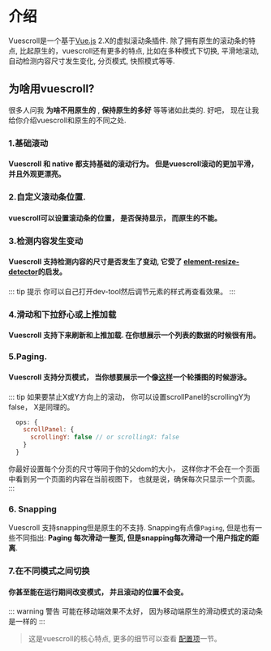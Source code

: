 # 介绍

Vuescroll是一个基于[Vue.js](https://github.com/vuejs/vue) 2.X的虚拟滚动条插件. 除了拥有原生的滚动条的特点, 比起原生的，vuescroll还有更多的特点, 比如在多种模式下切换, 平滑地滚动, 自动检测内容尺寸发生变化, 分页模式, 快照模式等等.

## 为啥用vuescroll?

很多人问我  **为啥不用原生的** , **保持原生的多好** 等等诸如此类的. 好吧， 现在让我给你介绍vuescroll和原生的不同之处.
### 1.基础滚动
#### Vuescroll 和 native 都支持基础的滚动行为。 但是vuescroll滚动的更加平滑，并且外观更漂亮。

<ClientOnly>
<Guide-Inroduction-OrdinaryScroll />
</ClientOnly>

### 2.自定义滚动条位置.

#### vuescroll可以设置滚动条的位置， 是否保持显示， 而原生的不能。

<ClientOnly>
<Guide-Inroduction-SetPositionAndKeepShow />
</ClientOnly>

### 3.检测内容发生变动
#### Vuescroll 支持检测内容的尺寸是否发生了变动, 它受了 [element-resize-detector](https://github.com/wnr/element-resize-detector)的启发。
::: tip 提示
    你可以自己打开dev-tool然后调节元素的样式再查看效果。
:::
<ClientOnly>
<Guide-Inroduction-DetectSizeChange />
</ClientOnly>

### 4.滑动和下拉舒心或上推加载
#### Vuescroll 支持下来刷新和上推加载. 在你想展示一个列表的数据的时候很有用。

<ClientOnly>
<Guide-Inroduction-PullRefreshOrPushLoad />
</ClientOnly>

### 5.Paging.
#### Vuescroll 支持分页模式， 当你想要展示一个像[这样](http://element-cn.eleme.io/#/zh-CN/component/carousel)一个轮播图的时候游泳。

<ClientOnly>
<Guide-Inroduction-Paging />
</ClientOnly>

::: tip
如果要禁止X或Y方向上的滚动， 你可以设置scrollPanel的scrollingY为false， X是同理的。
```javascript
  ops: {
    scrollPanel: {
      scrollingY: false // or scrollingX: false
    }
  }
```
你最好设置每个分页的尺寸等同于你的父dom的大小， 这样你才不会在一个页面中看到另一个页面的内容在当前视图下， 也就是说，确保每次只显示一个页面。
:::

### 6. Snapping
Vuescroll 支持snapping但是原生的不支持. Snapping有点像`Paging`, 但是也有一些不同指出: **Paging 每次滑动一整页, 但是snapping每次滑动一个用户指定的距离**. 

<ClientOnly>
<Guide-Inroduction-Snapping />
</ClientOnly>

### 7.在不同模式之间切换
#### 你甚至能在运行期间改变模式， 并且滚动的位置不会变。
<ClientOnly>
<Guide-Inroduction-SwitchMode />
</ClientOnly>

::: warning 警告
  可能在移动端效果不太好， 因为移动端原生的滑动模式的滚动条是一样的
:::

> 这是vuescroll的核心特点, 更多的细节可以查看 [配置项](Configuration.html)一节。

